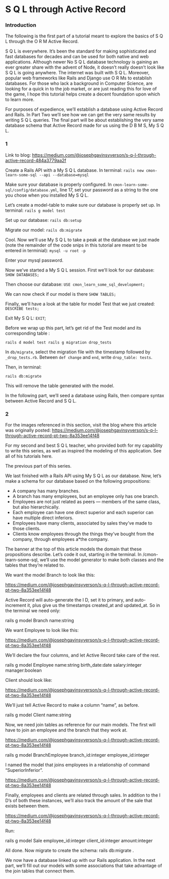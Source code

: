 # S Q L through Active Record

### Introduction

The following is the first part of a tutorial meant to explore the basics of S Q L through the O R M Active Record.

S Q L is everywhere. It’s been the standard for making sophisticated and fast databases for decades and can be used for both native and web applications. Although newer No S Q L database technology is gaining an ever greater share with the advent of Node, it doesn’t really doesn’t look like S Q L is going anywhere. The internet was built with S Q L. Moreover, popular web frameworks like Rails and Django use O R Ms to establish databases. For those who lack a background in Computer Science, are looking for a quick in to the job market, or are just reading this for love of the game, I hope this tutorial helps create a decent foundation upon which to learn more.

For purposes of expedience, we’ll establish a database using Active Record and Rails. In Part Two we’ll see how we can get the very same results by writing S Q L queries. The final part will be about establishing the very same database schema that Active Record made for us using the D B M S, My S Q L.

### 1

Link to blog: https://medium.com/@josephgavinsyverson/s-q-l-through-active-record-484a3779aa2f

Create a Rails API with a My S Q L database. In terminal: `rails new cmon-learn-some-sql --api --database=mysql`

Make sure your database is properly configured. In `cmon-learn-some-sql/config/database.yml`, line 17, set your password as a string to the one you chose when you installed My S Q L.

Let’s create a model-table to make sure our database is properly set up. In terminal: `rails g model test`

Set up our database: `rails db:setup`

Migrate our model: `rails db:migrate`

Cool. Now we’ll use My S Q L to take a peak at the database we just made (note the remainder of the code snips in this tutorial are meant to be entered in terminial): `mysql -u root -p`

Enter your mysql password.

Now we’ve started a My S Q L session. First we’ll look for our database: `SHOW DATABASES;`

Then choose our database: `USE cmon_learn_some_sql_development;`

We can now check if our model is there `SHOW TABLES;`

Finally, we’ll have a look at the table for model Test that we just created: `DESCRIBE tests;`

Exit My S Q L: `EXIT`;

Before we wrap up this part, let’s get rid of the Test model and its corresponding table :

`rails d model test
rails g migration drop_tests
`

In `db/migrate`, select the migration file with the timestamp followed by `_drop_tests.rb`. Between `def change` and `end`, write `drop_table: tests`.

Then, in terminal:

`rails db:migrate`

This will remove the table generated with the model.

In the following part, we’ll seed a database using Rails, then compare syntax between Active Record and S Q L.

### 2

For the images referenced in this section, visit the blog where this article was originally posted: https://medium.com/@josephgavinsyverson/s-q-l-through-active-record-pt-two-8a353ee14f48

For my second and best S Q L teacher, who provided both for my capability to write this series, as well as inspired the modeling of this application. See all of his tutorials here.

The previous part of this series.

We last finished with a Rails API using My S Q L as our database. Now, let’s make a schema for our database based on the following propositions:

* A company has many branches.
* A branch has many employees, but an employee only has one branch.
* Employees are not just related as peers — members of the same class, but also hierarchically.
* Each employee can have one direct superior and each superior can have multiple direct inferiors.
* Employees have many clients, associated by sales they’ve made to those clients.
* Clients know employees through the things they’ve bought from the company, through employees a*the company.

The banner at the top of this article models the domain that these propositions describe. Let’s code it out, starting in the terminal. In /cmon-learn-some-sql, we’ll use the model generator to make both classes and the tables that they’re related to.

We want the model Branch to look like this:

https://medium.com/@josephgavinsyverson/s-q-l-through-active-record-pt-two-8a353ee14f48

Active Record will auto-generate the I D, set it to primary, and auto-increment it, plus give us the timestamps created_at and updated_at. So in the terminal we need only:

rails g model Branch name:string

We want Employee to look like this:

https://medium.com/@josephgavinsyverson/s-q-l-through-active-record-pt-two-8a353ee14f48

We’ll declare the four columns, and let Active Record take care of the rest.

rails g model Employee name:string birth_date:date salary:integer manager:boolean

Client should look like:

https://medium.com/@josephgavinsyverson/s-q-l-through-active-record-pt-two-8a353ee14f48

We’ll just tell Active Record to make a column “name”, as before.

rails g model Client name:string

Now, we need join tables as reference for our main models. The first will have to join an employee and the branch that they work at.

https://medium.com/@josephgavinsyverson/s-q-l-through-active-record-pt-two-8a353ee14f48

rails g model BranchEmployee branch_id:integer employee_id:integer

I named the model that joins employees in a relationship of command “SuperiorInferior”.

https://medium.com/@josephgavinsyverson/s-q-l-through-active-record-pt-two-8a353ee14f48

Finally, employees and clients are related through sales. In addition to the I D’s of both these instances, we’ll also track the amount of the sale that exists between them.

https://medium.com/@josephgavinsyverson/s-q-l-through-active-record-pt-two-8a353ee14f48

Run:

rails g model Sale employee_id:integer client_id:integer amount:integer

All done. Now migrate to create the schema: rails db:migrate .

We now have a database linked up with our Rails application. In the next part, we’ll fill out our models with some associations that take advantage of the join tables that connect them.
